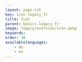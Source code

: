 ```yaml
---
layout: page.njk
key: icon-legacy_fr
title: Icon
parent: basics-legacy_fr
image: legacy/overview/icon.webp
keywords: 
order: 30
availablelanguages: 
    - de
    - en
---
```

